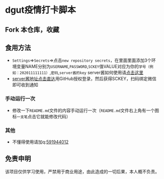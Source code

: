 # dgut疫情打卡脚本

## Fork 本仓库，收藏


## 食用方法


- `Settings`=>`Secrets`=>点击`new repository secrets`，在里面里面添加3个环境变量NAME分别为`USERNAME`,`PASSWORD`,`SCKEY`值VALUE对应为你的`学号（例如：202011111111）`,`密码`,`server酱的key` server酱如何使用请[点击这里](https://zhuanlan.zhihu.com/p/108201220?from_voters_page=true)
- [server酱地址点击直达](http://sc.ftqq.com/3.version)用GitHub授权登录，然后获得SCKEY，扫码绑定微信即可收到通知

### 手动运行一次
- 修改一下`README.md`文件的内容手动运行一次（`README.md`文件右上角有一个图标`一支笔`点击它就能修改代码）

### 其他

- 不懂得使用请加q:[591944012](https://im.qq.com/index)

## 免责申明
    
该项目仅供学习使用，严禁用于商业用途，由此造成的一切后果，本人概不负责。
